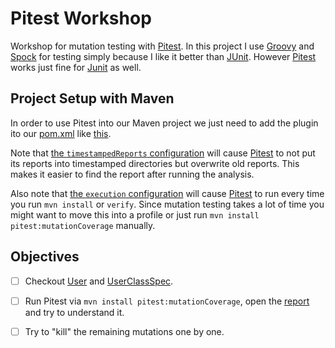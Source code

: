 Pitest Workshop
===============

Workshop for mutation testing with [Pitest]. In this project I use [Groovy] and [Spock] for testing simply because I like it better than [JUnit]. However [Pitest] works just fine for [Junit] as well. 

Project Setup with Maven
------------------------
In order to use Pitest into our Maven project we just need to add the plugin ito our [pom.xml](pom.xml) like [this](pom.xml#L96-L111).

Note that [the `timestampedReports` configuration](pom.xml#L101) will cause [Pitest] to not put its reports into timestamped directories but overwrite old reports. This makes it easier to find the report after running the analysis.

Also note that [the `execution` configuration](pom.xml#L103-L110) will cause [Pitest] to run every time you run `mvn install` or `verify`. Since mutation testing takes a lot of time you might want to move this into a profile or just run `mvn install pitest:mutationCoverage` manually.

Objectives
----------
- [ ] Checkout [User] and [UserClassSpec].
- [ ] Run Pitest via `mvn install pitest:mutationCoverage`, open the [report] and try to understand it.
- [ ] Try to "kill" the remaining mutations one by one.


[Pitest]: <http://pitest.org>
[Groovy]: <http://www.groovy-lang.org/>
[Spock]: <https://github.com/spockframework/spock>
[JUnit]: <http://junit.org>

[User]: <src/main/java/de/assertagile/workshop/pitest/User.java>
[UserClassSpec]: <src/test/groovy/de/assertagile/workshop/pitest/UserClassSpec.groovy>
[report]: <target/pit-reports/de.assertagile.workshop.pitest/index.html>